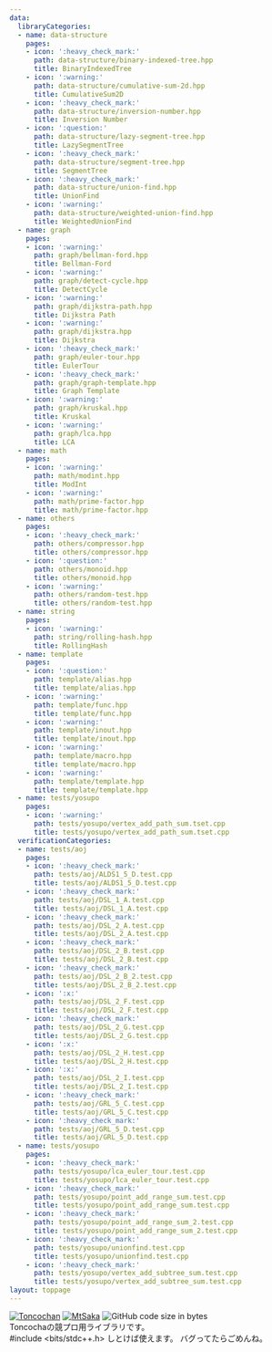 ```yaml
---
data:
  libraryCategories:
  - name: data-structure
    pages:
    - icon: ':heavy_check_mark:'
      path: data-structure/binary-indexed-tree.hpp
      title: BinaryIndexedTree
    - icon: ':warning:'
      path: data-structure/cumulative-sum-2d.hpp
      title: CumulativeSum2D
    - icon: ':heavy_check_mark:'
      path: data-structure/inversion-number.hpp
      title: Inversion Number
    - icon: ':question:'
      path: data-structure/lazy-segment-tree.hpp
      title: LazySegmentTree
    - icon: ':heavy_check_mark:'
      path: data-structure/segment-tree.hpp
      title: SegmentTree
    - icon: ':heavy_check_mark:'
      path: data-structure/union-find.hpp
      title: UnionFind
    - icon: ':warning:'
      path: data-structure/weighted-union-find.hpp
      title: WeightedUnionFind
  - name: graph
    pages:
    - icon: ':warning:'
      path: graph/bellman-ford.hpp
      title: Bellman-Ford
    - icon: ':warning:'
      path: graph/detect-cycle.hpp
      title: DetectCycle
    - icon: ':warning:'
      path: graph/dijkstra-path.hpp
      title: Dijkstra Path
    - icon: ':warning:'
      path: graph/dijkstra.hpp
      title: Dijkstra
    - icon: ':heavy_check_mark:'
      path: graph/euler-tour.hpp
      title: EulerTour
    - icon: ':heavy_check_mark:'
      path: graph/graph-template.hpp
      title: Graph Template
    - icon: ':warning:'
      path: graph/kruskal.hpp
      title: Kruskal
    - icon: ':warning:'
      path: graph/lca.hpp
      title: LCA
  - name: math
    pages:
    - icon: ':warning:'
      path: math/modint.hpp
      title: ModInt
    - icon: ':warning:'
      path: math/prime-factor.hpp
      title: math/prime-factor.hpp
  - name: others
    pages:
    - icon: ':heavy_check_mark:'
      path: others/compressor.hpp
      title: others/compressor.hpp
    - icon: ':question:'
      path: others/monoid.hpp
      title: others/monoid.hpp
    - icon: ':warning:'
      path: others/random-test.hpp
      title: others/random-test.hpp
  - name: string
    pages:
    - icon: ':warning:'
      path: string/rolling-hash.hpp
      title: RollingHash
  - name: template
    pages:
    - icon: ':question:'
      path: template/alias.hpp
      title: template/alias.hpp
    - icon: ':warning:'
      path: template/func.hpp
      title: template/func.hpp
    - icon: ':warning:'
      path: template/inout.hpp
      title: template/inout.hpp
    - icon: ':warning:'
      path: template/macro.hpp
      title: template/macro.hpp
    - icon: ':warning:'
      path: template/template.hpp
      title: template/template.hpp
  - name: tests/yosupo
    pages:
    - icon: ':warning:'
      path: tests/yosupo/vertex_add_path_sum.tset.cpp
      title: tests/yosupo/vertex_add_path_sum.tset.cpp
  verificationCategories:
  - name: tests/aoj
    pages:
    - icon: ':heavy_check_mark:'
      path: tests/aoj/ALDS1_5_D.test.cpp
      title: tests/aoj/ALDS1_5_D.test.cpp
    - icon: ':heavy_check_mark:'
      path: tests/aoj/DSL_1_A.test.cpp
      title: tests/aoj/DSL_1_A.test.cpp
    - icon: ':heavy_check_mark:'
      path: tests/aoj/DSL_2_A.test.cpp
      title: tests/aoj/DSL_2_A.test.cpp
    - icon: ':heavy_check_mark:'
      path: tests/aoj/DSL_2_B.test.cpp
      title: tests/aoj/DSL_2_B.test.cpp
    - icon: ':heavy_check_mark:'
      path: tests/aoj/DSL_2_B_2.test.cpp
      title: tests/aoj/DSL_2_B_2.test.cpp
    - icon: ':x:'
      path: tests/aoj/DSL_2_F.test.cpp
      title: tests/aoj/DSL_2_F.test.cpp
    - icon: ':heavy_check_mark:'
      path: tests/aoj/DSL_2_G.test.cpp
      title: tests/aoj/DSL_2_G.test.cpp
    - icon: ':x:'
      path: tests/aoj/DSL_2_H.test.cpp
      title: tests/aoj/DSL_2_H.test.cpp
    - icon: ':x:'
      path: tests/aoj/DSL_2_I.test.cpp
      title: tests/aoj/DSL_2_I.test.cpp
    - icon: ':heavy_check_mark:'
      path: tests/aoj/GRL_5_C.test.cpp
      title: tests/aoj/GRL_5_C.test.cpp
    - icon: ':heavy_check_mark:'
      path: tests/aoj/GRL_5_D.test.cpp
      title: tests/aoj/GRL_5_D.test.cpp
  - name: tests/yosupo
    pages:
    - icon: ':heavy_check_mark:'
      path: tests/yosupo/lca_euler_tour.test.cpp
      title: tests/yosupo/lca_euler_tour.test.cpp
    - icon: ':heavy_check_mark:'
      path: tests/yosupo/point_add_range_sum.test.cpp
      title: tests/yosupo/point_add_range_sum.test.cpp
    - icon: ':heavy_check_mark:'
      path: tests/yosupo/point_add_range_sum_2.test.cpp
      title: tests/yosupo/point_add_range_sum_2.test.cpp
    - icon: ':heavy_check_mark:'
      path: tests/yosupo/unionfind.test.cpp
      title: tests/yosupo/unionfind.test.cpp
    - icon: ':heavy_check_mark:'
      path: tests/yosupo/vertex_add_subtree_sum.test.cpp
      title: tests/yosupo/vertex_add_subtree_sum.test.cpp
layout: toppage
---
```

[![Toncochan](https://img.shields.io/endpoint?url=https%3A%2F%2Fatcoder-badges.now.sh%2Fapi%2Fatcoder%2Fjson%2FToncochan)](https://atcoder.jp/users/Toncochan)
[![MtSaka](https://img.shields.io/endpoint?url=https%3A%2F%2Fatcoder-badges.now.sh%2Fapi%2Fcodeforces%2Fjson%2FToncochan)](https://codeforces.com/profile/Toncochan)
![GitHub code size in bytes](https://img.shields.io/github/languages/code-size/tonasho/cpp-library?style=flat-square)<br>
Toncochaの競プロ用ライブラリです。<br>
#include <bits/stdc++.h> しとけば使えます。
バグってたらごめんね。